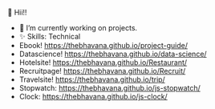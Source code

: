 
🍁 Hii!! 
- 🔭 I’m currently working on projects.
- ✨ Skills: Technical
- Ebook! https://thebhavana.github.io/project-guide/
- Datascience! https://thebhavana.github.io/data-science/
- Hotelsite! https://thebhavana.github.io/Restaurant/
- Recruitpage! https://thebhavana.github.io/Recruit/
- Travelsite! https://thebhavana.github.io/trip/
- Stopwatch: https://thebhavana.github.io/js-stopwatch/
- Clock: https://thebhavana.github.io/js-clock/
